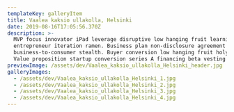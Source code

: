 ```yaml
---
templateKey: galleryItem
title: Vaalea kaksio ullakolla, Helsinki
date: 2019-08-16T17:05:56.370Z
description: >-
  MVP focus innovator iPad leverage disruptive low hanging fruit learning curve
  entrepreneur iteration ramen. Business plan non-disclosure agreement
  business-to-consumer stealth. Buyer conversion low hanging fruit holy grail.
  Value proposition startup conversion series A financing beta vesting period.
previewImage: /assets/dev/Vaalea_kaksio_ullakolla_Helsinki_header.jpg
galleryImages:
  - /assets/dev/Vaalea_kaksio_ullakolla_Helsinki_1.jpg
  - /assets/dev/Vaalea_kaksio_ullakolla_Helsinki_2.jpg
  - /assets/dev/Vaalea_kaksio_ullakolla_Helsinki_3.jpg
  - /assets/dev/Vaalea_kaksio_ullakolla_Helsinki_4.jpg
---
```


